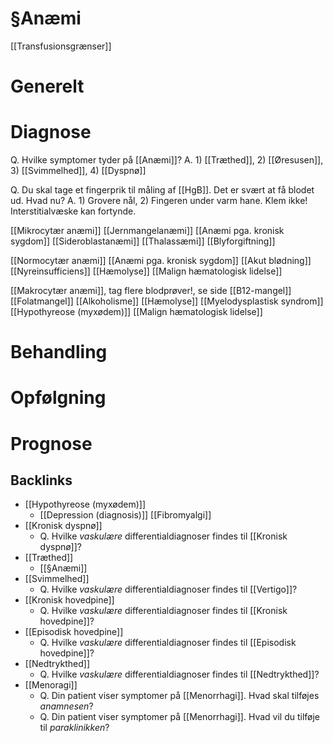 # §Anæmi
[[Transfusionsgrænser]]

# Generelt

# Diagnose
Q. Hvilke symptomer tyder på [[Anæmi]]?
A. 1) [[Træthed]], 2) [[Øresusen]], 3) [[Svimmelhed]], 4) [[Dyspnø]]

Q. Du skal tage et fingerprik til måling af [[HgB]]. Det er svært at få blodet ud. Hvad nu? 
A. 1) Grovere nål, 2) Fingeren under varm hane. Klem ikke! Interstitialvæske kan fortynde. 

[[Mikrocytær anæmi]]
	[[Jernmangelanæmi]]
	[[Anæmi pga. kronisk sygdom]]
	[[Sideroblastanæmi]]
	[[Thalassæmi]]
	[[Blyforgiftning]]

[[Normocytær anæmi]]
	[[Anæmi pga. kronisk sygdom]]
	[[Akut blødning]]
	[[Nyreinsufficiens]]
	[[Hæmolyse]]
	[[Malign hæmatologisk lidelse]]

[[Makrocytær anæmi]], tag flere blodprøver!, se side
	[[B12-mangel]]
	[[Folatmangel]]
	[[Alkoholisme]]
	[[Hæmolyse]]
	[[Myelodysplastisk syndrom]]
	[[Hypothyreose (myxødem)]]
	[[Malign hæmatologisk lidelse]]

# Behandling

# Opfølgning

# Prognose

## Backlinks
* [[Hypothyreose (myxødem)]]
	* [[Depression (diagnosis)]]
[[Fibromyalgi]]
* [[Kronisk dyspnø]]
	* Q. Hvilke *vaskulære* differentialdiagnoser findes til [[Kronisk dyspnø]]?
* [[Træthed]]
	* [[§Anæmi]]
* [[Svimmelhed]]
	* Q. Hvilke *vaskulære* differentialdiagnoser findes til [[Vertigo]]?
* [[Kronisk hovedpine]]
	* Q. Hvilke *vaskulære* differentialdiagnoser findes til [[Kronisk hovedpine]]?
* [[Episodisk hovedpine]]
	* Q. Hvilke *vaskulære* differentialdiagnoser findes til [[Episodisk hovedpine]]?
* [[Nedtrykthed]]
	* Q. Hvilke *vaskulære* differentialdiagnoser findes til [[Nedtrykthed]]?
* [[Menoragi]]
	* Q. Din patient viser symptomer på [[Menorrhagi]]. Hvad skal tilføjes *anamnesen*? 
	* Q. Din patient viser symptomer på [[Menorrhagi]]. Hvad vil du tilføje til *paraklinikken*? 

<!-- #anki/tag/med/gp #anki/deck/Medicine -->

<!-- {BearID:C2E132DD-402F-45BE-85C9-AD1B2415408A-43570-0000587C7DC097CB} -->
